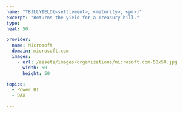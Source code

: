 ```yaml
---
name: "TBILLYIELD(<settlement>, <maturity>, <pr>)"
excerpt: "Returns the yield for a Treasury bill."
type: 
heat: 50

provider:
  name: Microsoft
  domain: microsoft.com
  images:
    - url: /assets/images/organizations/microsoft.com-50x50.jpg
      width: 50
      height: 50

topics:
  - Power BI
  - DAX

---
```



